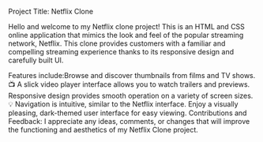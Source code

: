 Project Title: Netflix Clone

Hello and welcome to my Netflix clone project! This is an HTML and CSS online application that mimics the look and feel of the popular streaming network, Netflix. This clone provides customers with a familiar and compelling streaming experience thanks to its responsive design and carefully built UI.

Features include:Browse and discover thumbnails from films and TV shows. 📺 A slick video player interface allows you to watch trailers and previews. Responsive design provides smooth operation on a variety of screen sizes. 💡 Navigation is intuitive, similar to the Netflix interface. Enjoy a visually pleasing, dark-themed user interface for easy viewing. Contributions and Feedback: I appreciate any ideas, comments, or changes that will improve the functioning and aesthetics of my Netflix Clone project.
